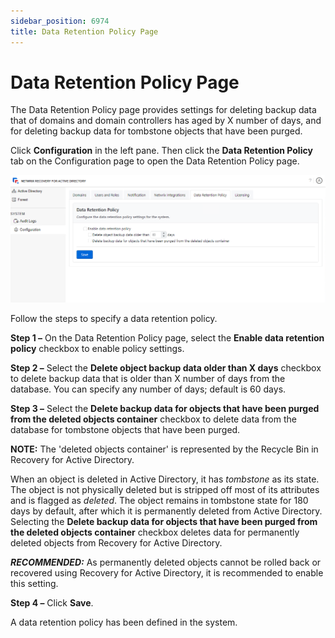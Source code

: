 ```yaml
---
sidebar_position: 6974
title: Data Retention Policy Page
---
```


# Data Retention Policy Page

The Data Retention Policy page provides settings for deleting backup data that of domains and domain controllers has aged by X number of days, and for deleting backup data for tombstone objects that have been purged.

Click **Configuration** in the left pane. Then click the **Data Retention Policy** tab on the Configuration page to open the Data Retention Policy page.

![Data Retention Policy Page](../../../../../../static/images/RecoveryForActiveDirectory_2.6/Content/Resources/Images/RecoveryForActiveDirectory/Console/Configuration/DataRetention.png "Data Retention Policy Page")

Follow the steps to specify a data retention policy.

**Step 1 –** On the Data Retention Policy page, select the **Enable data retention policy** checkbox to enable policy settings.

**Step 2 –** Select the **Delete object backup data older than X days** checkbox to delete backup data that is older than X number of days from the database. You can specify any number of days; default is 60 days.

**Step 3 –** Select the **Delete backup data for objects that have been purged from the deleted objects container** checkbox to delete data from the database for tombstone objects that have been purged.

**NOTE:** The 'deleted objects container' is represented by the Recycle Bin in Recovery for Active Directory.

When an object is deleted in Active Directory, it has *tombstone* as its state. The object is not physically deleted but is stripped off most of its attributes and is flagged as *deleted*. The object remains in tombstone state for 180 days by default, after which it is permanently deleted from Active Directory. Selecting the **Delete backup data for objects that have been purged from the deleted objects container** checkbox deletes data for permanently deleted objects from Recovery for Active Directory.

***RECOMMENDED:*** As permanently deleted objects cannot be rolled back or recovered using Recovery for Active Directory, it is recommended to enable this setting.

**Step 4 –** Click **Save**.

A data retention policy has been defined in the system.
